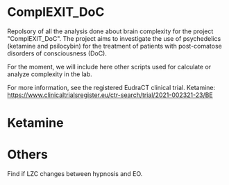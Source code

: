# ComplEXIT_DoC
Repolsory of all the analysis done about brain complexity for the project "ComplEXIT_DoC". The project aims to investigate the use of psychedelics (ketamine and psilocybin) for the treatment of patients with post-comatose disorders of consciousness (DoC).

For the moment, we will include here other scripts used for calculate or analyze complexity in the lab.

For more information, see the registered EudraCT clinical trial.
Ketamine: https://www.clinicaltrialsregister.eu/ctr-search/trial/2021-002321-23/BE

# Ketamine

# Others
Find if LZC changes between hypnosis and EO.
